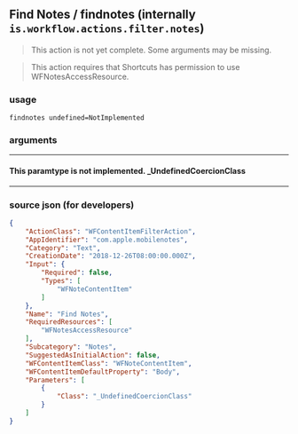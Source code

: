
## Find Notes / findnotes (internally `is.workflow.actions.filter.notes`)

> This action is not yet complete. Some arguments may be missing.

> This action requires that Shortcuts has permission to use WFNotesAccessResource.



### usage
```
findnotes undefined=NotImplemented
```

### arguments

---

#### This paramtype is not implemented. _UndefinedCoercionClass

---

### source json (for developers)

```json
{
	"ActionClass": "WFContentItemFilterAction",
	"AppIdentifier": "com.apple.mobilenotes",
	"Category": "Text",
	"CreationDate": "2018-12-26T08:00:00.000Z",
	"Input": {
		"Required": false,
		"Types": [
			"WFNoteContentItem"
		]
	},
	"Name": "Find Notes",
	"RequiredResources": [
		"WFNotesAccessResource"
	],
	"Subcategory": "Notes",
	"SuggestedAsInitialAction": false,
	"WFContentItemClass": "WFNoteContentItem",
	"WFContentItemDefaultProperty": "Body",
	"Parameters": [
		{
			"Class": "_UndefinedCoercionClass"
		}
	]
}
```
